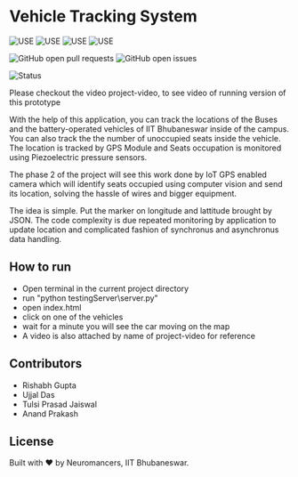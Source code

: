 # Vehicle Tracking System



![USE](https://img.shields.io/badge/Use-NodeJs-ligtgreen.svg) ![USE](https://img.shields.io/badge/Use-Js-blue.svg) ![USE](https://img.shields.io/badge/Use-HTML-ligtgreen.svg) ![USE](https://img.shields.io/badge/Use-CSS-blue.svg)


![GitHub open pull requests](https://img.shields.io/github/issues-pr/NeuromancersIITBBS/VehicleTrackingSystem.svg) 
![GitHub open issues](https://img.shields.io/github/issues/NeuromancersIITBBS/VehicleTrackingSystem.svg)

![Status](https://img.shields.io/badge/status-unstable-green.svg)

Please checkout the video project-video, to see video of running version of this prototype 

With the help of this application, you
can track the locations of the Buses and the battery-operated vehicles
of IIT Bhubaneswar inside of the campus. You can also track the the number of
unoccupied seats inside the vehicle. The location is tracked by GPS Module
and Seats occupation is monitored using Piezoelectric pressure sensors. 

The phase 2 of the project will see this work done by IoT GPS enabled camera
which will identify seats occupied using computer vision and send its location,
solving the hassle of wires and bigger equipment.

The idea is simple. Put the marker on longitude and lattitude brought by JSON.
The code complexity is due repeated monitoring by application to update location
and complicated fashion of synchronus and asynchronus data handling. 

## How to run 
- Open terminal in the current project directory
- run "python testingServer\server.py"
- open index.html
- click on one of the vehicles
- wait for a minute you will see the car moving on the map
- A video is also attached by name of project-video for reference


## Contributors

- Rishabh Gupta
- Ujjal Das
- Tulsi Prasad Jaiswal
- Anand Prakash


## License

Built with ♥ by Neuromancers, IIT Bhubaneswar.


